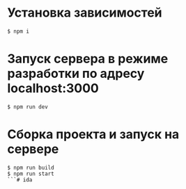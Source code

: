 # Установка зависимостей
```
$ npm i
```

# Запуск сервера в режиме разработки по адресу localhost:3000
```
$ npm run dev
```

# Сборка проекта и запуск на сервере
```
$ npm run build
$ npm run start
```# ida
